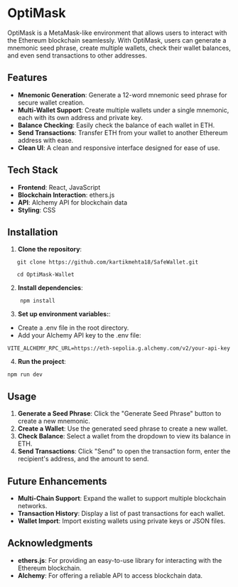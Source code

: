 # OptiMask

OptiMask is a MetaMask-like environment that allows users to interact with the Ethereum blockchain seamlessly. With OptiMask, users can generate a mnemonic seed phrase, create multiple wallets, check their wallet balances, and even send transactions to other addresses.

## Features

- **Mnemonic Generation**: Generate a 12-word mnemonic seed phrase for secure wallet creation.
- **Multi-Wallet Support**: Create multiple wallets under a single mnemonic, each with its own address and private key.
- **Balance Checking**: Easily check the balance of each wallet in ETH.
- **Send Transactions**: Transfer ETH from your wallet to another Ethereum address with ease.
- **Clean UI**: A clean and responsive interface designed for ease of use.

## Tech Stack

- **Frontend**: React, JavaScript
- **Blockchain Interaction**: ethers.js
- **API**: Alchemy API for blockchain data
- **Styling**: CSS

## Installation

1. **Clone the repository**:
```
   git clone https://github.com/kartikmehta18/SafeWallet.git
```
```
   cd OptiMask-Wallet
```

2. **Install dependencies**:
```
    npm install
```

3. **Set up environment variables:**:
- Create a .env file in the root directory.
- Add your Alchemy API key to the .env file:
```
VITE_ALCHEMY_RPC_URL=https://eth-sepolia.g.alchemy.com/v2/your-api-key
```

4. **Run the project**:
```
npm run dev
```

## Usage
1. **Generate a Seed Phrase**: Click the "Generate Seed Phrase" button to create a new mnemonic.
2. **Create a Wallet**: Use the generated seed phrase to create a new wallet.
3. **Check Balance**: Select a wallet from the dropdown to view its balance in ETH.
4. **Send Transactions**: Click "Send" to open the transaction form, enter the recipient's address, and the amount to send.


## Future Enhancements
- **Multi-Chain Support**: Expand the wallet to support multiple blockchain networks.
- **Transaction History**: Display a list of past transactions for each wallet.
- **Wallet Import**: Import existing wallets using private keys or JSON files.

## Acknowledgments
- **ethers.js**: For providing an easy-to-use library for interacting with the Ethereum blockchain.
- **Alchemy**: For offering a reliable API to access blockchain data.
